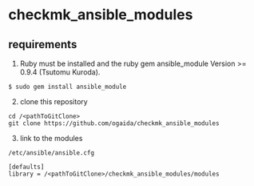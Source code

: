 # checkmk_ansible_modules

## requirements

1. Ruby must be installed and the ruby gem ansible_module Version >= 0.9.4 (Tsutomu Kuroda).

```
$ sudo gem install ansible_module
```

2. clone this repository

```
cd /<pathToGitClone>
git clone https://github.com/ogaida/checkmk_ansible_modules
```

3. link to the modules

`/etc/ansible/ansible.cfg`

```
[defaults]
library = /<pathToGitClone>/checkmk_ansible_modules/modules
```
